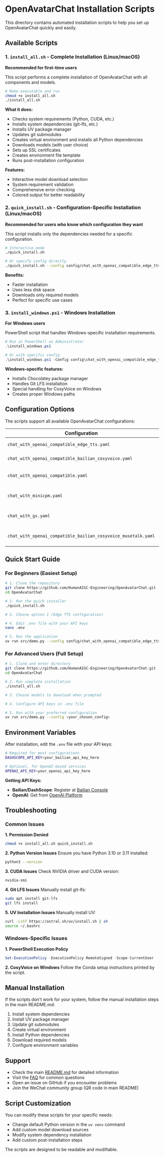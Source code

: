 # OpenAvatarChat Installation Scripts

This directory contains automated installation scripts to help you set up OpenAvatarChat quickly and easily.

## Available Scripts

### 1. `install_all.sh` - Complete Installation (Linux/macOS)
**Recommended for first-time users**

This script performs a complete installation of OpenAvatarChat with all components and models.

```bash
# Make executable and run
chmod +x install_all.sh
./install_all.sh
```

**What it does:**
- Checks system requirements (Python, CUDA, etc.)
- Installs system dependencies (git-lfs, etc.)
- Installs UV package manager
- Updates git submodules
- Creates virtual environment and installs all Python dependencies
- Downloads models (with user choice)
- Sets up SSL certificates
- Creates environment file template
- Runs post-installation configuration

**Features:**
- Interactive model download selection
- System requirement validation
- Comprehensive error checking
- Colored output for better readability

### 2. `quick_install.sh` - Configuration-Specific Installation (Linux/macOS)
**Recommended for users who know which configuration they want**

This script installs only the dependencies needed for a specific configuration.

```bash
# Interactive mode
./quick_install.sh

# Or specify config directly
./quick_install.sh --config config/chat_with_openai_compatible_edge_tts.yaml
```

**Benefits:**
- Faster installation
- Uses less disk space
- Downloads only required models
- Perfect for specific use cases

### 3. `install_windows.ps1` - Windows Installation
**For Windows users**

PowerShell script that handles Windows-specific installation requirements.

```powershell
# Run in PowerShell as Administrator
.\install_windows.ps1

# Or with specific config
.\install_windows.ps1 -Config config\chat_with_openai_compatible_edge_tts.yaml
```

**Windows-specific features:**
- Installs Chocolatey package manager
- Handles Git LFS installation
- Special handling for CosyVoice on Windows
- Creates proper Windows paths

## Configuration Options

The scripts support all available OpenAvatarChat configurations:

| Configuration | Description | Requirements | Best For |
|--------------|-------------|--------------|----------|
| `chat_with_openai_compatible_edge_tts.yaml` | API LLM + Edge TTS | Low | Beginners, testing |
| `chat_with_openai_compatible_bailian_cosyvoice.yaml` | API LLM + API TTS | Low | Production, API users |
| `chat_with_openai_compatible.yaml` | API LLM + Local CosyVoice | Medium | Local TTS needs |
| `chat_with_minicpm.yaml` | Local MiniCPM model | High (20GB+ VRAM) | Full local setup |
| `chat_with_gs.yaml` | LAM with API services | Medium | 3D avatars |
| `chat_with_openai_compatible_bailian_cosyvoice_musetalk.yaml` | API services + MuseTalk | Medium | 2D lip-sync avatars |

## Quick Start Guide

### For Beginners (Easiest Setup)
```bash
# 1. Clone the repository
git clone https://github.com/HumanAIGC-Engineering/OpenAvatarChat.git
cd OpenAvatarChat

# 2. Run the quick installer
./quick_install.sh

# 3. Choose option 1 (Edge TTS configuration)

# 4. Edit .env file with your API keys
nano .env

# 5. Run the application
uv run src/demo.py --config config/chat_with_openai_compatible_edge_tts.yaml
```

### For Advanced Users (Full Setup)
```bash
# 1. Clone and enter directory
git clone https://github.com/HumanAIGC-Engineering/OpenAvatarChat.git
cd OpenAvatarChat

# 2. Run complete installation
./install_all.sh

# 3. Choose models to download when prompted

# 4. Configure API keys in .env file

# 5. Run with your preferred configuration
uv run src/demo.py --config <your_chosen_config>
```

## Environment Variables

After installation, edit the `.env` file with your API keys:

```bash
# Required for most configurations
DASHSCOPE_API_KEY=your_bailian_api_key_here

# Optional, for OpenAI-based services
OPENAI_API_KEY=your_openai_api_key_here
```

**Getting API Keys:**
- **Bailian/DashScope**: Register at [Bailian Console](https://bailian.console.aliyun.com/)
- **OpenAI**: Get from [OpenAI Platform](https://platform.openai.com/)

## Troubleshooting

### Common Issues

**1. Permission Denied**
```bash
chmod +x install_all.sh quick_install.sh
```

**2. Python Version Issues**
Ensure you have Python 3.10 or 3.11 installed:
```bash
python3 --version
```

**3. CUDA Issues**
Check NVIDIA driver and CUDA version:
```bash
nvidia-smi
```

**4. Git LFS Issues**
Manually install git-lfs:
```bash
sudo apt install git-lfs
git lfs install
```

**5. UV Installation Issues**
Manually install UV:
```bash
curl -LsSf https://astral.sh/uv/install.sh | sh
source ~/.bashrc
```

### Windows-Specific Issues

**1. PowerShell Execution Policy**
```powershell
Set-ExecutionPolicy -ExecutionPolicy RemoteSigned -Scope CurrentUser
```

**2. CosyVoice on Windows**
Follow the Conda setup instructions printed by the script.

## Manual Installation

If the scripts don't work for your system, follow the manual installation steps in the main README.md:

1. Install system dependencies
2. Install UV package manager
3. Update git submodules
4. Create virtual environment
5. Install Python dependencies
6. Download required models
7. Configure environment variables

## Support

- Check the main [README.md](../README.md) for detailed information
- Visit the [FAQ](../docs/FAQ.md) for common questions
- Open an issue on GitHub if you encounter problems
- Join the WeChat community group (QR code in main README)

## Script Customization

You can modify these scripts for your specific needs:

- Change default Python version in the `uv venv` command
- Add custom model download sources
- Modify system dependency installation
- Add custom post-installation steps

The scripts are designed to be readable and modifiable.
